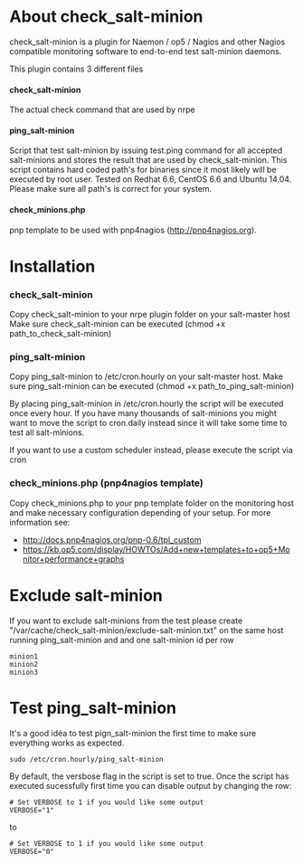 # About check_salt-minion
check_salt-minion is a plugin for Naemon / op5 / Nagios and other Nagios compatible monitoring software to
end-to-end test salt-minion daemons.

This plugin contains 3 different files
#### check_salt-minion
The actual check command that are used by nrpe

#### ping_salt-minion
Script that test salt-minion by issuing test.ping command for all accepted salt-minions and stores the result that are used by check_salt-minion. This script contains hard coded path's for binaries since it most likely will be executed by root user.
Tested on Redhat 6.6, CentOS 6.6 and Ubuntu 14.04. Please make sure all path's is correct for your system.

#### check_minions.php
pnp template to be used with pnp4nagios (http://pnp4nagios.org).

# Installation
### check_salt-minion
Copy check_salt-minion to your nrpe plugin folder on your salt-master host
Make sure check_salt-minion can be executed (chmod +x path_to_check_salt-minion)

### ping_salt-minion
Copy ping_salt-minion to /etc/cron.hourly on your salt-master host. 
Make sure ping_salt-minion can be executed (chmod +x path_to_ping_salt-minion)

By placing ping_salt-minion in /etc/cron.hourly the script will be executed once every hour. If you have many thousands of salt-minions you might want to move the script to cron.daily instead since it will take some time to test all salt-minions.

If you want to use a custom scheduler instead, please execute the script via cron

### check_minions.php (pnp4nagios template)
Copy check_minions.php to your pnp template folder on the monitoring host and make necessary configuration depending of your setup. For more information see:
- http://docs.pnp4nagios.org/pnp-0.6/tpl_custom
- https://kb.op5.com/display/HOWTOs/Add+new+templates+to+op5+Monitor+performance+graphs

# Exclude salt-minion
If you want to exclude salt-minions from the test please create "/var/cache/check_salt-minion/exclude-salt-minion.txt" on the same host running ping_salt-minion and and one salt-minion id per row
```
minion1
minion2
minion3
```
# Test ping_salt-minion
It's a good idéa to test pign_salt-minion the first time to make sure everything works as expected.
```
sudo /etc/cron.hourly/ping_salt-minion
```

By default, the versbose flag in the script is set to true. Once the script has executed sucessfully first time you can disable output by changing the row:
```
# Set VERBOSE to 1 if you would like some output
VERBOSE="1"
```
to
```
# Set VERBOSE to 1 if you would like some output
VERBOSE="0"
```
